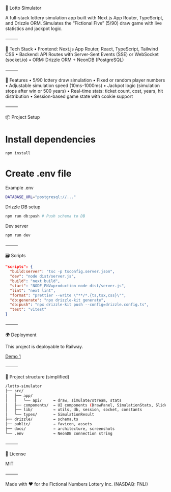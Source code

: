 🎯 Lotto Simulator

A full-stack lottery simulation app built with Next.js App Router, TypeScript, and Drizzle ORM. Simulates the “Fictional Five” (5/90) draw game with live statistics and jackpot logic.

⸻

🚀 Tech Stack
• Frontend: Next.js App Router, React, TypeScript, Tailwind CSS
• Backend: API Routes with Server-Sent Events (SSE) or WebSocket (socket.io)
• ORM: Drizzle ORM + NeonDB (PostgreSQL)

⸻

🧪 Features
• 5/90 lottery draw simulation
• Fixed or random player numbers
• Adjustable simulation speed (10ms–1000ms)
• Jackpot logic (simulation stops after win or 500 years)
• Real-time stats: ticket count, cost, years, hit distribution
• Session-based game state with cookie support

⸻

📦 Project Setup

# Install dependencies

```bash
npm install
```

# Create .env file

Example .env

```bash
DATABASE_URL="postgresql://..."
```

Drizzle DB setup

```bash
npm run db:push # Push schema to DB
```

Dev server

```bash
npm run dev
```

⸻

🗃️ Scripts

```json
"scripts": {
  "build:server": "tsc -p tsconfig.server.json",
  "dev": "node dist/server.js",
  "build": "next build",
  "start": "NODE_ENV=production node dist/server.js",
  "lint": "next lint",
  "format": "prettier --write \"**/*.{ts,tsx,css}\"",
  "db:generate": "npx drizzle-kit generate",
  "db:push": "npx drizzle-kit push --config=drizzle.config.ts",
  "test": "vitest"
}
```

⸻

🌍 Deployment

This project is deployable to Railway.

[Demo 1](https://lotto-simulator-production.up.railway.app/)

⸻

📁 Project structure (simplified)

```bash
/lotto-simulator
├── src/
│   ├── app/
│   │   └── api/     → draw, simulate/stream, stats
│   ├── components/  → UI components (DrawPanel, SimulationStats, Slider etc.)
│   ├── lib/         → utils, db, session, socket, constants
│   └── types/       → SimulationResult
├── drizzle/         → schema.ts
├── public/          → favicon, assets
├── docs/            → architecture, screenshots
└── .env             → NeonDB connection string
```

⸻

📜 License

MIT

⸻

Made with ❤️ for the Fictional Numbers Lottery Inc. (NASDAQ: FNLI)
